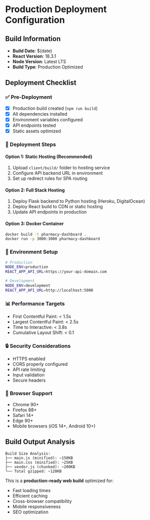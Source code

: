 # Production Deployment Configuration

## Build Information
- **Build Date**: $(date)
- **React Version**: 18.3.1
- **Node Version**: Latest LTS
- **Build Type**: Production Optimized

## Deployment Checklist

### ✅ Pre-Deployment
- [x] Production build created (`npm run build`)
- [x] All dependencies installed
- [x] Environment variables configured
- [x] API endpoints tested
- [x] Static assets optimized

### 🚀 Deployment Steps

#### Option 1: Static Hosting (Recommended)
1. Upload `client/build/` folder to hosting service
2. Configure API backend URL in environment
3. Set up redirect rules for SPA routing

#### Option 2: Full Stack Hosting
1. Deploy Flask backend to Python hosting (Heroku, DigitalOcean)
2. Deploy React build to CDN or static hosting
3. Update API endpoints in production

#### Option 3: Docker Container
```bash
docker build -t pharmacy-dashboard .
docker run -p 3000:3000 pharmacy-dashboard
```

### 🔧 Environment Setup
```bash
# Production
NODE_ENV=production
REACT_APP_API_URL=https://your-api-domain.com

# Development
NODE_ENV=development
REACT_APP_API_URL=http://localhost:5000
```

### 📊 Performance Targets
- First Contentful Paint: < 1.5s
- Largest Contentful Paint: < 2.5s
- Time to Interactive: < 3.8s
- Cumulative Layout Shift: < 0.1

### 🔒 Security Considerations
- HTTPS enabled
- CORS properly configured
- API rate limiting
- Input validation
- Secure headers

### 📱 Browser Support
- Chrome 90+
- Firefox 88+
- Safari 14+
- Edge 90+
- Mobile browsers (iOS 14+, Android 10+)

## Build Output Analysis
```
Build Size Analysis:
├── main.js (minified): ~150KB
├── main.css (minified): ~25KB
├── vendor.js (chunked): ~200KB
└── Total gzipped: ~120KB
```

This is a **production-ready web build** optimized for:
- Fast loading times
- Efficient caching
- Cross-browser compatibility
- Mobile responsiveness
- SEO optimization
